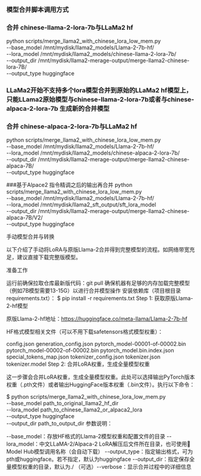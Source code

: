 ### 模型合并脚本调用方式
### 合并 chinese-llama-2-lora-7b与LLaMa2 hf
python scripts/merge_llama2_with_chinese_lora_low_mem.py \
--base_model /mnt/mydisk/llama2_models/Llama-2-7b-hf/ \
--lora_model /mnt/mydisk/llama2_models/chinese-llama-2-lora-7b/ \
--output_dir /mnt/mydisk/llama2-merage-output/merge-llama2-chinese-lora-7B/ \
--output_type huggingface

### LLaMa2开始不支持多个lora模型合并到原始的LLaMa2 hf模型上，只能LLama2原始模型与chinese-llama-2-lora-7b或者与chinese-alpaca-2-lora-7b 生成新的合并模型

### 合并 chinese-alpaca-2-lora-7b与LLaMa2 hf
python scripts/merge_llama2_with_chinese_lora_low_mem.py \
--base_model /mnt/mydisk/llama2_models/Llama-2-7b-hf/ \
--lora_model /mnt/mydisk/llama2_models/chinese-alpaca-2-lora-7b/ \
--output_dir /mnt/mydisk/llama2-merage-output/merge-llama2-chinese-alpaca-7B/ \
--output_type huggingface


###基于Alpace2 指令精调之后的输出再合并
python scripts/merge_llama2_with_chinese_lora_low_mem.py \
--base_model /mnt/mydisk/llama2_models/Llama-2-7b-hf/ \
--lora_model /mnt/mydisk/llama2_sft_output/sft_lora_model \
--output_dir /mnt/mydisk/llama2-merage-output/merge-llama2-chinese-alpaca-7B/V2/ \
--output_type huggingface

手动模型合并与转换

以下介绍了手动将LoRA与原版Llama-2合并得到完整模型的流程。如网络带宽充足，建议直接下载完整版模型。

准备工作

运行前确保拉取仓库最新版代码：git pull
确保机器有足够的内存加载完整模型（例如7B模型需要13-15G）以进行合并模型操作
安装依赖库（项目根目录requirements.txt）：
$ pip install -r requirements.txt
Step 1: 获取原版Llama-2-hf模型

原版Llama-2-hf地址：https://huggingface.co/meta-llama/Llama-2-7b-hf

HF格式模型相关文件（可以不用下载safetensors格式模型权重）：

config.json
generation_config.json
pytorch_model-00001-of-00002.bin
pytorch_model-00002-of-00002.bin
pytorch_model.bin.index.json
special_tokens_map.json
tokenizer_config.json
tokenizer.json
tokenizer.model
Step 2: 合并LoRA权重，生成全量模型权重

这一步骤会合并LoRA权重，生成全量模型权重。此处可以选择输出PyTorch版本权重（.pth文件）或者输出HuggingFace版本权重（.bin文件）。执行以下命令：

$ python scripts/merge_llama2_with_chinese_lora_low_mem.py \
    --base_model path_to_original_llama2_hf_dir \
    --lora_model path_to_chinese_llama2_or_alpaca2_lora \
    --output_type huggingface \
    --output_dir path_to_output_dir 
参数说明：

--base_model：存放HF格式的Llama-2模型权重和配置文件的目录
--lora_model：中文LLaMA-2/Alpaca-2 LoRA解压后文件所在目录，也可使用🤗Model Hub模型调用名称（会自动下载）
--output_type：指定输出格式，可为pth或huggingface。若不指定，默认为huggingface
--output_dir：指定保存全量模型权重的目录，默认为./
（可选）--verbose：显示合并过程中的详细信息